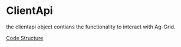 # ClientApi
the clientapi object contians the functionality to interact with Ag-Grid. 

[Code Structure](docs/Structure.md)